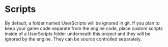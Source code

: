 ﻿# Scripts

By default, a folder named UserScripts will be ignored in git. If you plan to keep your game code separate from the engine code, place custom scripts inside of a UserScripts folder underneath this project and they will be ignored by the
engine. They can be source controlled separately.